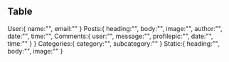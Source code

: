 ## Table

User:{
	name:"",
	email:""
}
Posts:{
	heading:"",
	body:"",
	image:"",
	author:"",
	date:"",
	time:"",
	Comments:{
		user:"",
		message:"",
		profilepic:"",
		date:"",
		time:""
	}
}
Categories:{
	category:"",
	subcategory:""
}
Static:{
	heading:"",
	body:"",
	image:""
}
